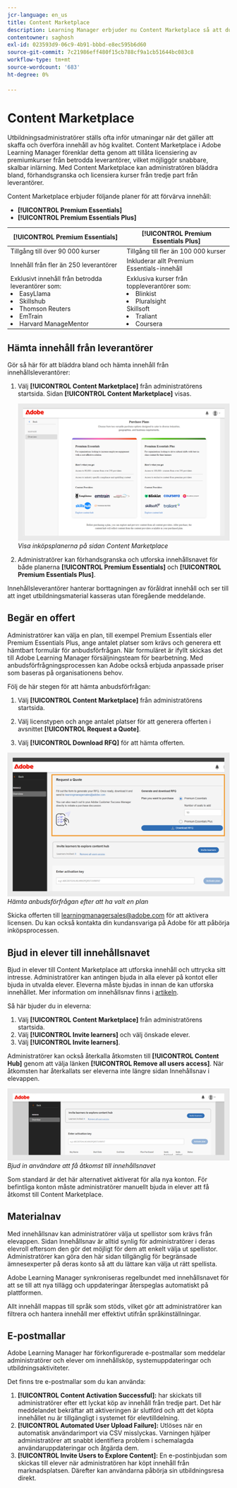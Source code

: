 ```yaml
---
jcr-language: en_us
title: Content Marketplace
description: Learning Manager erbjuder nu Content Marketplace så att du kan utforska och köpa utbildningar. Utforska över 70 000 kurser som täcker ett brett ämnesområde och som finns i flera format. Välj mellan kurerade spellistor som tillgodoser en mängd olika roller och uppfyller dina behov av lärande och kompetenshöjning.
contentowner: saghosh
exl-id: 023593d9-06c9-4b91-bbbd-e8ec595b6d60
source-git-commit: 7c21986eff480f15cb788cf9a1cb51644bc083c8
workflow-type: tm+mt
source-wordcount: '683'
ht-degree: 0%

---
```


# Content Marketplace

Utbildningsadministratörer ställs ofta inför utmaningar när det gäller att skaffa och överföra innehåll av hög kvalitet. Content Marketplace i Adobe Learning Manager förenklar detta genom att tillåta licensiering av premiumkurser från betrodda leverantörer, vilket möjliggör snabbare, skalbar inlärning. Med Content Marketplace kan administratören bläddra bland, förhandsgranska och licensiera kurser från tredje part från leverantörer.

Content Marketplace erbjuder följande planer för att förvärva innehåll:

* **[!UICONTROL Premium Essentials]**
* **[!UICONTROL Premium Essentials Plus]**

| **[!UICONTROL Premium Essentials]** | **[!UICONTROL Premium Essentials Plus]** |
|---|---|
| Tillgång till över 90 000 kurser | Tillgång till fler än 100 000 kurser |
| Innehåll från fler än 250 leverantörer | Inkluderar allt Premium Essentials-innehåll |
| Exklusivt innehåll från betrodda leverantörer som:<li>EasyLlama</li><li>Skillshub</li><li>Thomson Reuters</li><li>EmTrain</li><li>Harvard ManageMentor</li> | Exklusiva kurser från toppleverantörer som: <li>Blinkist</li><li>Pluralsight</li>Skillsoft</li><li>Traliant</li><li>Coursera</li> |

<!--**[!UICONTROL Premium Essentials]**:
A cost-effective solution designed to enhance employee engagement. 

* Access to over 90,000 courses
* Content from more than 250 providers
* Focus on compliance and skill improvement
* Exclusive content from trusted providers such as:
   * EasyLlama
   * Skillshub
   * Thomson Reuters
   * Emtrain
   * Harvard ManageMentor

**[!UICONTROL Premium Essentials Plus]**:

* Access to more than 100,000 courses
* Includes all Premium Essentials content
* Exclusive courses from top providers like:
   * Blinkist
   * Pluralsight
   * Skillsoft
   * Traliant
   * Coursera

Select the plan that best meets your organization's learning goals and budget.-->

## Hämta innehåll från leverantörer

Gör så här för att bläddra bland och hämta innehåll från innehållsleverantörer:

1. Välj **[!UICONTROL Content Marketplace]** från administratörens startsida. Sidan **[!UICONTROL Content Marketplace]** visas.

   ![](assets/purchase-plans.png)
   _Visa inköpsplanerna på sidan Content Marketplace_

2. Administratörer kan förhandsgranska och utforska innehållsnavet för både planerna **[!UICONTROL Premium Essentials]** och **[!UICONTROL Premium Essentials Plus]**.

Innehållsleverantörer hanterar borttagningen av föråldrat innehåll och ser till att inget utbildningsmaterial kasseras utan föregående meddelande.

<!--Learning Manager now offers Content Marketplace for you to explore and purchase trainings. Explore 70,000+ courses that cover a wide range of topics, available in multiple formats. Choose from curated playlists that cater to a vast variety of roles and meet your learning and upskilling needs.

In the Administrator app, there is a new option **[!UICONTROL Content Marketplace]**, which you'll find on the left panel.

Users can purchase from curated playlists covering various topics or purchase the entire catalog. 

On the page, you can see two tiles, Enterprise Training and Creative Cloud Training. The first tile launches the marketplace, using which you can acquire courses for your learners. The latter launches the content catalog.

The Enterprise Training page in the Administrator app enables you to invite users and download the Express Interest report, and also purchase the entire catalog or curated playlist.-->

## Begär en offert

Administratörer kan välja en plan, till exempel Premium Essentials eller Premium Essentials Plus, ange antalet platser som krävs och generera ett hämtbart formulär för anbudsförfrågan. När formuläret är ifyllt skickas det till Adobe Learning Manager försäljningsteam för bearbetning. Med anbudsförfrågningsprocessen kan Adobe också erbjuda anpassade priser som baseras på organisationens behov.

Följ de här stegen för att hämta anbudsförfrågan:

1. Välj **[!UICONTROL Content Marketplace]** från administratörens startsida.

2. Välj licenstypen och ange antalet platser för att generera offerten i avsnittet **[!UICONTROL Request a Quote]**.

3. Välj **[!UICONTROL Download RFQ]** för att hämta offerten.

![](assets/purchase-plans-go1.png)
_Hämta anbudsförfrågan efter att ha valt en plan_

Skicka offerten till [learningmanagersales@adobe.com](mailto:learningmanagersales@adobe.com) för att aktivera licensen. Du kan också kontakta din kundansvariga på Adobe för att påbörja inköpsprocessen.

## Bjud in elever till innehållsnavet

Bjud in elever till Content Marketplace att utforska innehåll och uttrycka sitt intresse. Administratörer kan antingen bjuda in alla elever på kontot eller bjuda in utvalda elever. Eleverna måste bjudas in innan de kan utforska innehållet. Mer information om innehållsnav finns i [artikeln](/help/migrated/administrators/feature-summary/content-marketplace.md#content-hub).

Så här bjuder du in eleverna:

1. Välj **[!UICONTROL Content Marketplace]** från administratörens startsida.
2. Välj **[!UICONTROL Invite learners]** och välj önskade elever.
3. Välj **[!UICONTROL Invite learners]**.

Administratörer kan också återkalla åtkomsten till **[!UICONTROL Content Hub]** genom att välja länken **[!UICONTROL Remove all users access]**. När åtkomsten har återkallats ser eleverna inte längre sidan Innehållsnav i elevappen.

![](assets/invite-users.png)
_Bjud in användare att få åtkomst till innehållsnavet_

Som standard är det här alternativet aktiverat för alla nya konton. För befintliga konton måste administratörer manuellt bjuda in elever att få åtkomst till Content Marketplace.

<!--## Purchase

You get unlimited access to the entire library of courses. Click the **[!UICONTROL Purchase]** button to download a Purchase Request form.

![](assets/purchase-request.png)

*Enter the number of seats to purchase*

Specify the number of seats for which you want to purchase the courses for. Download the purchase request form and then send the form to the sales team of Learning Manager.

The team will then validate the information and then generate a key, which will be provided to you. This is the activation key using which you'll grant access to your users to the content offering.

After the key is generated by the CSAM team, the Administrator can use the key to import the courses, and migrate the courses into the existing catalog or the new catalog.

During migration of courses, the status displays as **[!UICONTROL Importing Courses]**. Once the migration completes, the Administrator gets a notification that migration is complete and successful.

The **[!UICONTROL Licenses]** section then displays all the licenses that are acquired for the account.

The Administrator can see the links of the purchased catalogs in the Catalog Overview page.

Once the courses are added to the catalog, the Administrator can then grant access to the trainings to various user or user groups.

![](assets/licenses.png)

*Grant access to training to users and user groups*-->

<!--## Express interest report

When a learner clicks Express interest to Catalog in the Learner app, the interest is recorded in an Express interest report. The Administrator can download the report. The report (csv) contains the following fields:

* Name of the catalog
* Number of users expressing interest
* Email of the user expressing interest-->

## Materialnav

Med innehållsnav kan administratörer välja ut spellistor som krävs från elevappen. Sidan Innehållsnav är alltid synlig för administratörer i deras elevroll eftersom den gör det möjligt för dem att enkelt välja ut spellistor. Administratörer kan göra den här sidan tillgänglig för begränsade ämnesexperter på deras konto så att du lättare kan välja ut rätt spellista.

Adobe Learning Manager synkroniseras regelbundet med innehållsnavet för att se till att nya tillägg och uppdateringar återspeglas automatiskt på plattformen.

Allt innehåll mappas till språk som stöds, vilket gör att administratörer kan filtrera och hantera innehåll mer effektivt utifrån språkinställningar.

## E-postmallar

Adobe Learning Manager har förkonfigurerade e-postmallar som meddelar administratörer och elever om innehållsköp, systemuppdateringar och utbildningsaktiviteter.

Det finns tre e-postmallar som du kan använda:

1. **[!UICONTROL Content Activation Successful]:** har skickats till administratörer efter ett lyckat köp av innehåll från tredje part. Det här meddelandet bekräftar att aktiveringen är slutförd och att det köpta innehållet nu är tillgängligt i systemet för elevtilldelning.
2. **[!UICONTROL Automated User Upload Failure]:** Utlöses när en automatisk användarimport via CSV misslyckas. Varningen hjälper administratörer att snabbt identifiera problem i schemalagda användaruppdateringar och åtgärda dem.
3. **[!UICONTROL Invite Users to Explore Content]:** En e-postinbjudan som skickas till elever när administratören har köpt innehåll från marknadsplatsen. Därefter kan användarna påbörja sin utbildningsresa direkt.

<!--Purchased courses cannot be added in recurring certificates.
Purchased courses cannot be shared to peer accounts.
Purchased courses can be consumed by all users who get access to it. Configure the catalog visibility to restrict the visibility of purchased courses to limited users.
Purchased courses cannot be consumed once the activation key expires. Please purchase/activate another key to allow consumption.-->

<!--## Content Hub in Content Marketplace

Content Hub allows Administrators and Subject Matter Experts (SMEs) to shortlist required playlists from learner app. Once shortlisted, Admins can download the Purchase Request Form and share it with the Adobe Sales agent.

An Admin can invite SMEs to shortlist the playlist which they are interested in. 

![](assets/content-hub.png)

*Launch Content Hub from the marketplace*

Content Hub is available in Learner role for all Administrators. Administrators allow SMEs to shortlist the playlist which they are interested in purchasing.

The Content Hub page is visible to Administrators in their learner role all the time as it allows them to shortlist playlists easily. To help you in shortlisting the right playlist, Admins can make this page accessible to limited Subject matter experts in their account. Just visit the Enterprise Training page on Admin side and take steps to provide access.  

![](assets/content-hub-resources.png)

*View resources in the Content hub*

Learning Manager also enables Administrators to download a shortlisted playlist and share it with Adobe Sales team. Before downloading the shortlist, visit the Content Hub and shortlist a playlist by adding a playlist to your library. 

Then as Administrator, click **[!UICONTROL Content Marketplace]** > **[!UICONTROL Enterprise Training]** > **[!UICONTROL Purchase section]** > **[!UICONTROL Curated Playlists]**. Click the **[!UICONTROL Purchase]** button to download the Purchase request form which contains the details of your shortlisted playlist.

![](assets/download-purchase-request.png)

*Download the Purchase Request form*

The courses and Playlist which you see in the Content Hub are the same as what you see in the Content Marketplace. Content Hub simply provides an ability for Administrators and limited SMEs to shortlist playlist easily for purchase.-->
